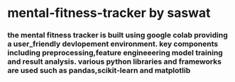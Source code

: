 <h1>mental-fitness-tracker by saswat</h1>
<h3>the mental fitness tracker is built using google colab providing a user_friendly devlopement environment. key components including preprocessing,feature engineeering model training and result analysis. various python libraries and frameworks are used such as pandas,scikit-learn and matplotlib</h3>
